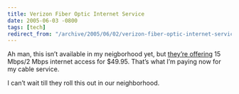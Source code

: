 ```yaml
---
title: Verizon Fiber Optic Internet Service
date: 2005-06-03 -0800
tags: [tech]
redirect_from: "/archive/2005/06/02/verizon-fiber-optic-internet-service.aspx/"
---
```


Ah man, this isn’t available in my neigborhood yet, but [they’re
offering](https://www22.verizon.com/FiosForHome/channels/fios/root/package.asp)
15 Mbps/2 Mbps internet access for $49.95. That’s what I’m paying now
for my cable service.

I can’t wait till they roll this out in our neighborhood.

